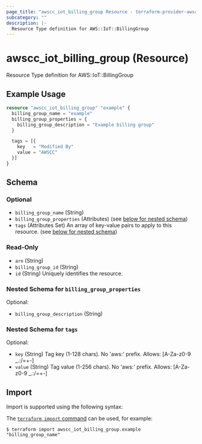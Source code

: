 ```yaml
---
page_title: "awscc_iot_billing_group Resource - terraform-provider-awscc"
subcategory: ""
description: |-
  Resource Type definition for AWS::IoT::BillingGroup
---
```


# awscc_iot_billing_group (Resource)

Resource Type definition for AWS::IoT::BillingGroup

## Example Usage

```terraform
resource "awscc_iot_billing_group" "example" {
  billing_group_name = "example"
  billing_group_properties = {
    billing_group_description = "Example billing group"
  }

  tags = [{
    key   = "Modified By"
    value = "AWSCC"
  }]
}
```

<!-- schema generated by tfplugindocs -->
## Schema

### Optional

- `billing_group_name` (String)
- `billing_group_properties` (Attributes) (see [below for nested schema](#nestedatt--billing_group_properties))
- `tags` (Attributes Set) An array of key-value pairs to apply to this resource. (see [below for nested schema](#nestedatt--tags))

### Read-Only

- `arn` (String)
- `billing_group_id` (String)
- `id` (String) Uniquely identifies the resource.

<a id="nestedatt--billing_group_properties"></a>
### Nested Schema for `billing_group_properties`

Optional:

- `billing_group_description` (String)


<a id="nestedatt--tags"></a>
### Nested Schema for `tags`

Optional:

- `key` (String) Tag key (1-128 chars). No 'aws:' prefix. Allows: [A-Za-z0-9 _.:/=+-]
- `value` (String) Tag value (1-256 chars). No 'aws:' prefix. Allows: [A-Za-z0-9 _.:/=+-]

## Import

Import is supported using the following syntax:

The [`terraform import` command](https://developer.hashicorp.com/terraform/cli/commands/import) can be used, for example:

```shell
$ terraform import awscc_iot_billing_group.example "billing_group_name"
```